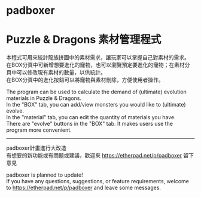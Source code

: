 padboxer
========
Puzzle & Dragons 素材管理程式
========
本程式可用來統計龍族拼圖中的素材需求，讓玩家可以掌握自己對素材的需求。<br>
在BOX分頁中可新增想要進化的寵物，也可以瀏覽預定要進化的寵物；在素材分頁中可以修改現有素材的數量，以供統計。<br>
在BOX分頁中的進化按鈕可以將寵物與素材刪除，方便使用者操作。

The program can be used to calculate the demand of (ultimate) evolution materials in Puzzle & Dragons.<br>
In the "BOX" tab, you can add/view monsters you would like to (ultimate) evolve.<br>
In the "material" tab, you can edit the quantity of materials you have.<br>
There are "evolve" buttons in the "BOX" tab. It makes users use the program more convenient.

___

padboxer計畫進行大改造<br>
有想要的新功能或有問題或建議，歡迎來 https://etherpad.net/p/padboxer 留下意見

padboxer is planned to update!<br>
If you have any questions, suggestions, or feature requirements, welcome to https://etherpad.net/p/padboxer and leave some messages.

